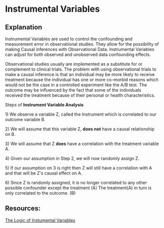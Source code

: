 # Instrumental Variables

## Explanation

Instrumental Variables are used to control the confounding and measurement error in observational studies. They allow for the possibility of making Causal inferences with Observational Data. Instrumental Variables can adjust for both observed and unobserved data confounding effects.

Observational studies usually are implemented as a substitute for or complement to clinical trials. The problem with using observational trials to make a causal inference is that an individual may be more likely to receive treatment because the individual has one or more co-morbid reasons which would not be the case in a controlled experiment like the A/B test. The outcome may be influenced by the fact that some of the individuals received the treatment because of their personal or health characteristics.

Steps of **Instrument Variable Analysis**

1\) We observe a variable Z, called the Instrument which is correlated to our outcome variable B.

2\) We will assume that this variable Z, **does not** have a causal relationship on B.

3\) We will assume that Z **does** have a correlation with the treatment variable A.

4\) Given our assumption in Step 2, we will now randomly assign Z.

5\) If our assumption on 3 is right then Z will still have a correlation with A and that will be Z's causal effect on A.

6\) Since Z is randomly assigned, it is no longer correlated to any other possible confounder except the treatment \(A\) The treatment\(A\) in turn is only correlated to the outcome. \(B\)

## **Resources**:

[The Logic of Instumental Variables](https://www.youtube.com/watch?v=4xF_DMbL14w)


